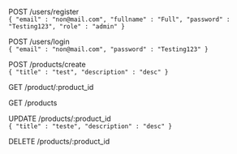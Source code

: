 POST /users/register <br>
`{
  "email" : "non@mail.com",
  "fullname" : "Full",
  "password" : "Testing123",
  "role" : "admin"
}`

POST /users/login <br>
`{
  "email" : "non@mail.com",
  "password" : "Testing123"
}`

POST /products/create  <br>
`{
  "title" : "test",
  "description" : "desc"
}`

GET /product/:product_id

GET /products

UPDATE /products/:product_id <br>
`{
  "title" : "teste",
  "description" : "desc"
}`

DELETE /products/:product_id
